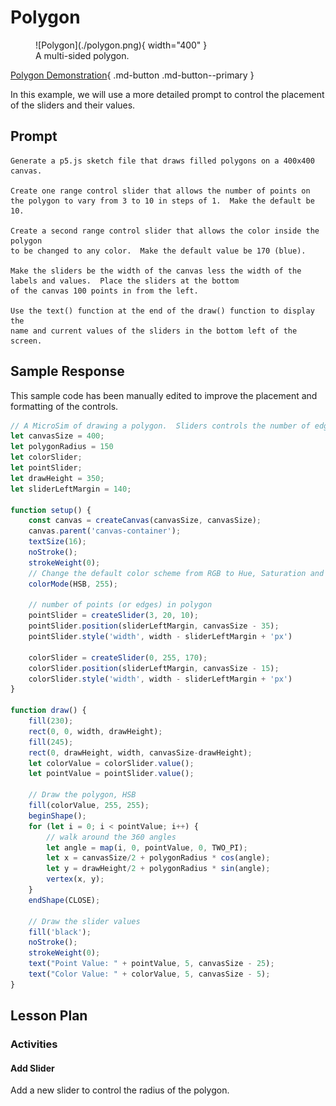 # Polygon

<figure markdown>
![Polygon](./polygon.png){ width="400" }
<figcaption>A multi-sided polygon.</figcaption>
</figure>

[Polygon Demonstration](./polygon.html){ .md-button .md-button--primary }

In this example, we will use a more detailed prompt to control the placement of the sliders and their values.

## Prompt

```linenums="0"
Generate a p5.js sketch file that draws filled polygons on a 400x400 canvas.

Create one range control slider that allows the number of points on
the polygon to vary from 3 to 10 in steps of 1.  Make the default be 10.

Create a second range control slider that allows the color inside the polygon
to be changed to any color.  Make the default value be 170 (blue).

Make the sliders be the width of the canvas less the width of the
labels and values.  Place the sliders at the bottom
of the canvas 100 points in from the left.

Use the text() function at the end of the draw() function to display the
name and current values of the sliders in the bottom left of the screen.
```

## Sample Response

This sample code has been manually edited to improve the placement and formatting of the controls.

```js
// A MicroSim of drawing a polygon.  Sliders controls the number of edges and the color.
let canvasSize = 400;
let polygonRadius = 150
let colorSlider;
let pointSlider;
let drawHeight = 350;
let sliderLeftMargin = 140;

function setup() { 
    const canvas = createCanvas(canvasSize, canvasSize);
    canvas.parent('canvas-container');
    textSize(16);
    noStroke();
    strokeWeight(0);
    // Change the default color scheme from RGB to Hue, Saturation and Brightness
    colorMode(HSB, 255);

    // number of points (or edges) in polygon
    pointSlider = createSlider(3, 20, 10);
    pointSlider.position(sliderLeftMargin, canvasSize - 35);
    pointSlider.style('width', width - sliderLeftMargin + 'px')

    colorSlider = createSlider(0, 255, 170);
    colorSlider.position(sliderLeftMargin, canvasSize - 15);
    colorSlider.style('width', width - sliderLeftMargin + 'px')
}

function draw() {
    fill(230);
    rect(0, 0, width, drawHeight);
    fill(245);
    rect(0, drawHeight, width, canvasSize-drawHeight);
    let colorValue = colorSlider.value();
    let pointValue = pointSlider.value();

    // Draw the polygon, HSB
    fill(colorValue, 255, 255);
    beginShape();
    for (let i = 0; i < pointValue; i++) {
        // walk around the 360 angles
        let angle = map(i, 0, pointValue, 0, TWO_PI);
        let x = canvasSize/2 + polygonRadius * cos(angle);
        let y = drawHeight/2 + polygonRadius * sin(angle);
        vertex(x, y);
    }
    endShape(CLOSE);

    // Draw the slider values
    fill('black');
    noStroke(); 
    strokeWeight(0);
    text("Point Value: " + pointValue, 5, canvasSize - 25);
    text("Color Value: " + colorValue, 5, canvasSize - 5);  
}

```

## Lesson Plan

### Activities

#### Add Slider

Add a new slider to control the radius of the polygon.
